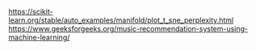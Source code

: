 https://scikit-learn.org/stable/auto_examples/manifold/plot_t_sne_perplexity.html
https://www.geeksforgeeks.org/music-recommendation-system-using-machine-learning/
